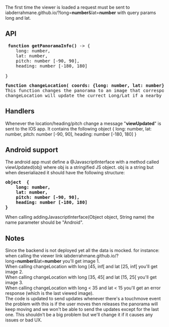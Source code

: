 The first time the viewer is loaded a request must be sent to iabderrahmane.github.io/?long=**number**&lat=**number** with query params long and lat. 
## API

<pre> <b>function getPanoramaInfo()</b> -> {
	long: number, 
	lat: number, 
	pitch: number [-90, 90],
	heading: number [-180, 180]

}</pre>
<pre><b>function changeLocation( coords: {long: number, lat: number} ) -> void</b>
This function changes the panorama to an image that corresponds to <b>coords</b>. If there's no nearby image it'll default to the last one. 
changeLocation will update the currect Long/Lat if a nearby image is found but doesn't fully match the requested coords.
</pre>

## Handlers

Whenever the location/heading/pitch change a message "**viewUpdated**" is sent to the IOS app. It contains the following object  { 
	long: number, 
	lat: number, 
	pitch: number [-90, 90],
	heading: number [-180, 180] 
}

## Android support
The android app must define a @JavascriptInterface with a method called viewUpdated(obj) where obj is a stringified
JS object. 
obj is a string but when deserialiazed it should have the following structure:
<pre><b>object  { 
	long: number, 
	lat: number, 
	pitch: number [-90, 90],
	heading: number [-180, 180] 
}
</b></pre>
When calling addingJavascriptInterface(Object object, String name) the name parameter should be "Android".

## Notes
Since the backend is not deployed yet all the data is mocked. for instance:<br>
when calling the viewer link iabderrahmane.github.io/?long=**number**&lat=**number**  you'll get image 1. <br> 
When calling changeLocation with long [45, inf[ and lat [25, inf[ you'll get image 2. <br>
When calling changeLocation with long [35, 45[ and lat [15, 25[ you'll get image 3. <br>
When calling changeLocation with long < 35 and lat < 15 you'll get an error response (which is the last viewed image).<br>
The code is updated to send updates whenever there's a touchmove event the problem with this is if the user moves then releases the panorama will keep moving and we won't be able to send the updates except for the last one. This shouldn't be a big problem but we'll change it if it causes any issues or bad UX. 
